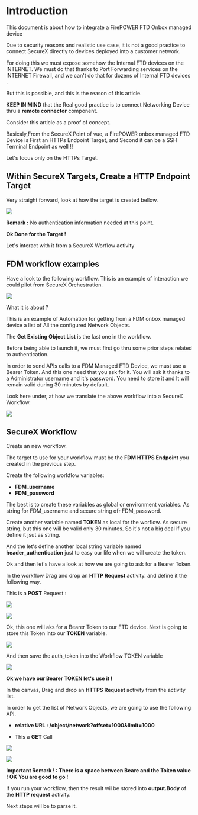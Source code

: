 # Introduction

This document is about how to integrate a FirePOWER FTD Onbox managed device

Due to security reasons and realistic use case, it is not a good practice to connect SecureX directly to devices deployed into a customer network. 

For doing this we must expose somehow the Internal FTD devices on the INTERNET.  We must do that thanks to Port Forwarding services on the INTERNET Firewall, and we can't do that for dozens of Internal FTD devices .

But this is possible, and this is the reason of this article.

**KEEP IN MIND** that the Real good practice is to connect Networking Device thru a **remote connector** component.

Consider this article as a proof of concept.

Basicaly,From the SecureX Point of vue, a FirePOWER onbox managed FTD Device is First an HTTPs Endpoint Target, and Second it can be a SSH Terminal Endpoint as well !!

Let's focus only on the HTTPs Target. 

## Within SecureX Targets, Create a HTTP Endpoint Target

Very straight forward, look at how the target is created bellow.

![](img/fdm-1.png)

**Remark :** No authentication information needed at this point.

**Ok Done for the Target !**

Let's interact with it from a SecureX Worflow activity

## FDM workflow examples

Have a look to the following workflow.  This is an example of interaction we could pilot from SecureX Orchestration.

![](img/fdm-2.png)

What it is about ?

This is an example of Automation for getting from a FDM onbox managed device a list of All the configured Network Objects.

The **Get Existing Object List** is the last one in the workflow.

Before being able to launch it, we must first go thru some prior steps related to authentication.

In order to send APIs calls to a FDM Managed FTD Device, we must use a Bearer Token. And this one need that you ask for it. You will ask it thanks to a Administrator username and it's password.  You need to store it and It will remain valid during 30 minutes by default.

Look here under, at how we translate the above workflow into a SecureX Workflow.

![](img/fdm-3.png)

## SecureX Workflow

Create an new workflow.

The target to use for your workflow must be the **FDM HTTPS Endpoint** you created in the previous step.

Create the following workflow variables:

- **FDM_username**
- **FDM_password**

The best is to create these variables as global or environment variables. As string for FDM_username and secure string ofr FDM_password.

Create another variable named **TOKEN** as local for the worflow. As secure string, but this one will be valid only 30 minutes. So it's not a big deal if you define it jsut as string.

And the let's define another local string variable named **header_authentication** just to easy our life when we will create the token.

Ok and then let's have a look at how we are going to ask for a Bearer Token.

In the workflow Drag and drop an **HTTP Request** activity. and define it the following way.

This is a **POST** Request :

![](img/fdm-4.png)

![](img/fdm-5.png)

Ok, this one will aks for a Bearer Token to our FTD device.  Next is going to store this Token into our **TOKEN** variable.

![](img/fdm-6.png)

And then save the auth_token into the Workflow TOKEN variable

![](img/fdm-7.png)

**Ok we have our Bearer TOKEN  let's use it !**

In the canvas, Drag and drop an **HTTPS Request** activity from the activity list.

In order to get the list of Network Objects, we are going to use the following API.

- **relative URL : /object/network?offset=1000&limit=1000**

- This a **GET** Call

![](img/fdm-8.png)

![](img/fdm-9.png)

**Important Remark ! : There is a space between Beare and the Token value !**
**OK You are good to go !**

If you run your workflow, then the result wil be stored into **output.Body** of the **HTTP request** activity.

Next steps will be to parse it.
